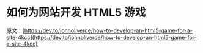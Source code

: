 # 如何为网站开发 HTML5 游戏

原文：[https://dev.to/johnoliverde/how-to-develop-an-html5-game-for-a-site-4kcc](https://dev.to/johnoliverde/how-to-develop-an-html5-game-for-a-site-4kcc)